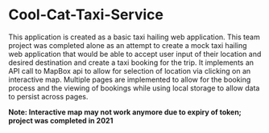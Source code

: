 # Cool-Cat-Taxi-Service

This application is created as a basic taxi hailing web application. This team project was completed alone as an attempt to create a mock taxi hailing web application that would be able to accept user input of their location and desired destination and create a taxi booking for the trip. It implements an API call to MapBox api to allow for selection of location via clicking on an interactive map. Multiple pages are implemented to allow for the booking process and the viewing of bookings while using local storage to allow data to persist across pages.

**Note: Interactive map may not work anymore due to expiry of token; project was completed in 2021**
